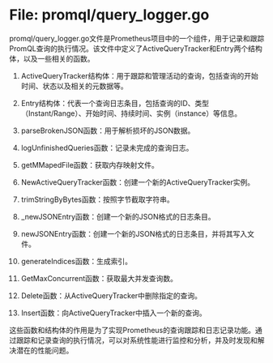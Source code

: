# File: promql/query_logger.go

promql/query_logger.go文件是Prometheus项目中的一个组件，用于记录和跟踪PromQL查询的执行情况。该文件中定义了ActiveQueryTracker和Entry两个结构体，以及一些相关的函数。

1. ActiveQueryTracker结构体：用于跟踪和管理活动的查询，包括查询的开始时间、状态以及相关的元数据等。

2. Entry结构体：代表一个查询日志条目，包括查询的ID、类型（Instant/Range）、开始时间、持续时间、实例（instance）等信息。

3. parseBrokenJSON函数：用于解析损坏的JSON数据。

4. logUnfinishedQueries函数：记录未完成的查询日志。

5. getMMapedFile函数：获取内存映射文件。

6. NewActiveQueryTracker函数：创建一个新的ActiveQueryTracker实例。

7. trimStringByBytes函数：按照字节截取字符串。

8. _newJSONEntry函数：创建一个新的JSON格式的日志条目。

9. newJSONEntry函数：创建一个新的JSON格式的日志条目，并将其写入文件。

10. generateIndices函数：生成索引。

11. GetMaxConcurrent函数：获取最大并发查询数。

12. Delete函数：从ActiveQueryTracker中删除指定的查询。

13. Insert函数：向ActiveQueryTracker中插入一个新的查询。

这些函数和结构体的作用是为了实现Prometheus的查询跟踪和日志记录功能。通过跟踪和记录查询的执行情况，可以对系统性能进行监控和分析，并及时发现和解决潜在的性能问题。


